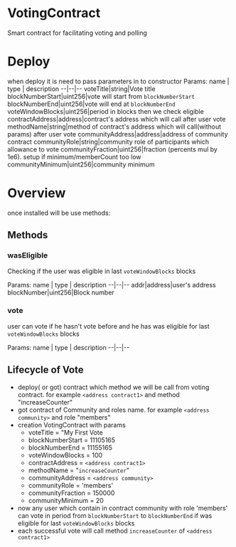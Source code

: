 # VotingContract
Smart contract for facilitating voting and polling

# Deploy
when deploy it is need to pass parameters in to constructor
Params:
name  | type | description
--|--|--
voteTitle|string|Vote title
blockNumberStart|uint256|vote will start from `blockNumberStart`
blockNumberEnd|uint256|vote will end at `blockNumberEnd`
voteWindowBlocks|uint256|period in blocks then we check eligible
contractAddress|address|contract's address which will call after user vote
methodName|string|method of contract's address which will call(without params) after user vote
communityAddress|address|address of community contract
communityRole|string|community role of participants which allowance to vote
communityFraction|uint256|fraction (percents mul by 1e6). setup if minimum/memberCount too low
communityMinimum|uint256|community minimum

# Overview
once installed will be use methods:

## Methods

### wasEligible

Checking if the user was eligible in last `voteWindowBlocks` blocks

Params:
name  | type | description
--|--|--
addr|address|user's address
blockNumber|uint256|Block number

### vote

user can vote if he hasn't vote before and he has was eligible for last `voteWindowBlocks` blocks

Params:
name  | type | description
--|--|--

## Lifecycle of Vote
* deploy( or got) contract which method we will be call from voting contract. for example `<address contract1>` and method "increaseCounter"
* got contract of Community and roles name. for example `<address community>` and role "members"
* creation VotingContract with params 
   *   voteTitle = "My First Vote
   *   blockNumberStart = 11105165
   *   blockNumberEnd =  11155165
   *   voteWindowBlocks = 100
   *   contractAddress = `<address contract1>`
   *   methodName = "`increaseCounter`"
   *   communityAddress = `<address community>`
   *   communityRole = 'members'
   *   communityFraction = 150000
   *   communityMinimum = 20
* now any user which contain in contract community with role 'members' can vote in period from `blockNumberStart` to `blockNumberEnd` if was eligible for last `voteWindowBlocks` blocks
* each successful vote will call method `increaseCounter` of `<address contract1>`